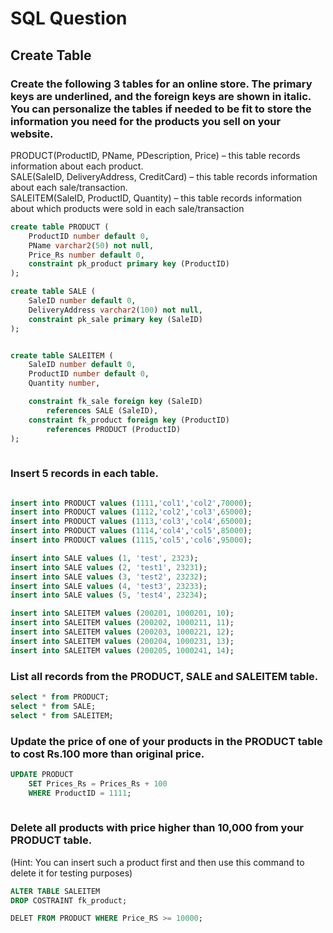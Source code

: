 # SQL Question 

## Create Table
### Create the following 3 tables for an online store. The primary keys are underlined, and the foreign keys are shown in italic. You can personalize the tables if needed to be fit to store the information you need for the products you sell on your website.
 
PRODUCT(ProductID, PName, PDescription, Price) – this table records information about each product. <br/>
SALE(SaleID, DeliveryAddress, CreditCard) – this table records information about each sale/transaction. <br/>
SALEITEM(SaleID, ProductID, Quantity) – this table records information about which products were sold in each sale/transaction

``` SQL
create table PRODUCT (
	ProductID number default 0,
	PName varchar2(50) not null,
	Price_Rs number default 0,
	constraint pk_product primary key (ProductID)
);

create table SALE (
	SaleID number default 0,
	DeliveryAddress varchar2(100) not null,
	constraint pk_sale primary key (SaleID)
);


create table SALEITEM (
	SaleID number default 0,
	ProductID number default 0,
	Quantity number,

	constraint fk_sale foreign key (SaleID)
		references SALE (SaleID),
	constraint fk_product foreign key (ProductID)
		references PRODUCT (ProductID)
);
 
```

### Insert 5 records in each table.

``` SQL

insert into PRODUCT values (1111,'col1','col2',70000);
insert into PRODUCT values (1112,'col2','col3',65000);
insert into PRODUCT values (1113,'col3','col4',65000);
insert into PRODUCT values (1114,'col4','col5',85000);
insert into PRODUCT values (1115,'col5','col6',95000);

insert into SALE values (1, 'test', 2323);
insert into SALE values (2, 'test1', 23231);
insert into SALE values (3, 'test2', 23232);
insert into SALE values (4, 'test3', 23233);
insert into SALE values (5, 'test4', 23234);

insert into SALEITEM values (200201, 1000201, 10);
insert into SALEITEM values (200202, 1000211, 11);
insert into SALEITEM values (200203, 1000221, 12);
insert into SALEITEM values (200204, 1000231, 13);
insert into SALEITEM values (200205, 1000241, 14);

``` 
### List all records from the PRODUCT, SALE and SALEITEM table.

``` SQL
select * from PRODUCT;
select * from SALE;
select * from SALEITEM;

```

### Update the price of one of your products in the PRODUCT table to cost Rs.100 more than original price.

``` SQL
UPDATE PRODUCT
	SET Prices_Rs = Prices_Rs + 100
	WHERE ProductID = 1111;
	
```
### Delete all products with price higher than 10,000 from your PRODUCT table. 
(Hint: You can insert such a product first and then use this command to delete it for testing purposes)

``` SQL
ALTER TABLE SALEITEM
DROP COSTRAINT fk_product;

DELET FROM PRODUCT WHERE Price_RS >= 10000;
```
